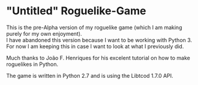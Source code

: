 # "Untitled" Roguelike-Game

This is the pre-Alpha version of my roguelike game (which I am making purely for my own enjoyment).  
I have abandoned this version because I want to be working with Python 3.  For now I am keeping this in case I want to look at what I previously did.

Much thanks to João F. Henriques for his excelent tutorial on how to make roguelikes in Python.

The game is written in Python 2.7 and is using the Libtcod 1.7.0 API.
